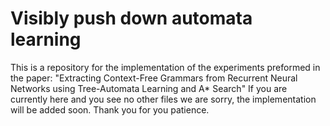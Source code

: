 # Visibly push down automata learning 

This is a repository for the implementation of the experiments preformed in the paper:
"Extracting Context-Free Grammars from Recurrent Neural Networks using Tree-Automata Learning and A* Search"
If you are currently here and you see no other files we are sorry, the implementation will be added soon. 
Thank you for you patience. 
